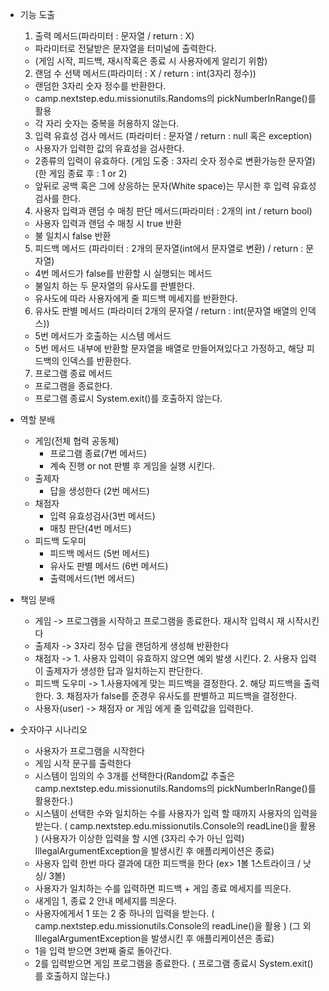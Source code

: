 - 기능 도출
  1. 출력 메서드(파라미터 : 문자열 / return :  X)
    - 파라미터로 전달받은 문자열을 터미널에 출력한다.
    - (게임 시작, 피드백, 재시작혹은 종료 시 사용자에게 알리기 위함)
  2. 랜덤 수 선택 메서드(파라미터 : X / return : int(3자리 정수))
    - 랜덤한 3자리 숫자 정수를 반환한다.
    - camp.nextstep.edu.missionutils.Randoms의 pickNumberInRange()를 활용
    - 각 자리 숫자는 중복을 허용하지 않는다. 
  3. 입력 유효성 검사 메서드 (파라미터 : 문자열 / return : null 혹은 exception)
    - 사용자가 입력한 값의 유효성을 검사한다.
    - 2종류의 입력이 유효하다.
      (게임 도중 : 3자리 숫자 정수로 변환가능한 문자열)
      (한 게임 종료 후 : 1 or 2)
    - 앞뒤로 공백 혹은 그에 상응하는 문자(White space)는 무시한 후 입력 유효성 검사를 한다.
  4. 사용자 입력과 랜덤 수 매칭 판단 메서드(파라미터 : 2개의 int / return bool)
    - 사용자 입력과 랜덤 수 매칭 시 true 반환
    - 불 일치시 false 반환
  5. 피드백 메서드 (파라미터 : 2개의 문자열(int에서 문자열로 변환) / return : 문자열)
    - 4번 메서드가 false를 반환할 시 실행되는 메서드
    - 불일치 하는 두 문자열의 유사도를 판별한다.
    - 유사도에 따라 사용자에게 줄 피드백 메세지를 반환한다.
  6. 유사도 판별 메서드 (파라미터 2개의 문자열 / return : int(문자열 배열의 인덱스))
   - 5번 메서드가 호출하는 시스템 메서드
   - 5번 메서드 내부에  반환할 문자열을 배열로 만들어져있다고 가정하고, 해당 피드백의 인덱스를 반환한다.
  7. 프로그램 종료 메서드
   - 프로그램을 종료한다. 
   - 프로그램 종료시 System.exit()를 호출하지 않는다.

- 역할 분배
  - 게임(전체 협력 공동체)
    - 프로그램 종료(7번 메서드)
    - 계속 진행 or not 판별 후 게임을 실행 시킨다.
  - 출제자
    - 답을 생성한다 (2번 메서드)
  - 채점자
    - 입력 유효성검사(3번 메서드)
    - 매칭 판단(4번 메서드)
  - 피드백 도우미
    - 피드백 메서드 (5번 메서드)
    - 유사도 판별 메서드 (6번 메서드)
    - 출력메서드(1번 메서드)

- 책임 분배
  - 게임 -> 프로그램을 시작하고 프로그램을 종료한다. 재시작 입력시 재 시작시킨다
  - 출제자 -> 3자리 정수 답을 랜덤하게 생성해 반환한다
  -  채점자 -> 1. 사용자 입력이 유효하지 않으면 예외 발생 시킨다.
             2. 사용자 입력이 출제자가 생성한 답과 일치하는지 판단한다.
  - 피드백 도우미 -> 1.사용자에게 맞는 피드백을 결정한다.
                  2. 해당 피드백을 출력한다.
                  3. 채점자가 false를 준경우 유사도를 판별하고 피드백을 결정한다.
  - 사용자(user) -> 채점자 or 게임 에게 줄 입력값을 입력한다.

- 숫자야구 시나리오
  - 사용자가 프로그램을 시작한다
  - 게임 시작 문구를 출력한다
  - 시스템이 임의의 수 3개를 선택한다(Random값 추출은 
    camp.nextstep.edu.missionutils.Randoms의 pickNumberInRange()를 활용한다.)
  - 시스템이 선택한 수와 일치하는 수를 사용자가 입력 할 때까지 사용자의 입력을 받는다.
    ( camp.nextstep.edu.missionutils.Console의 readLine()을 활용 )
    (사용자가 이상한 입력을 할 시엔 (3자리 수가 아닌 입력)
     IllegalArgumentException을 발생시킨 후 애플리케이션은 종료)
  - 사용자 입력 한번 마다 결과에 대한 피드백을 한다
    (ex> 1볼 1스트라이크 / 낫싱/ 3볼)
  - 사용자가 일치하는 수를 입력하면 피드백 + 게임 종료 메세지를 띄운다.
  - 새게임 1, 종료 2 안내 메세지를 띄운다.
  - 사용자에게서 1 또는 2 중 하나의 입력을 받는다.
    ( camp.nextstep.edu.missionutils.Console의 readLine()을 활용 )
    (그 외  IllegalArgumentException을 발생시킨 후 애플리케이션은 종료)
  - 1을 입력 받으면 3번째 줄로 돌아간다.
  - 2를 입력받으면 게임 프로그램을 종료한다.
    ( 프로그램 종료시 System.exit()를 호출하지 않는다.)
  